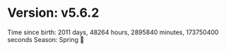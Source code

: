 # Version: v5.6.2
Time since birth: 2011 days, 48264 hours, 2895840 minutes, 173750400 seconds
Season: Spring 🌸
